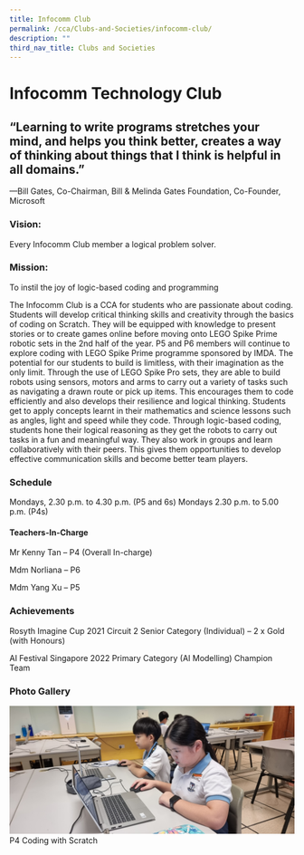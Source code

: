 ```yaml
---
title: Infocomm Club
permalink: /cca/Clubs-and-Societies/infocomm-club/
description: ""
third_nav_title: Clubs and Societies
---
```

# **Infocomm Technology Club**

## “Learning to write programs stretches your mind, and helps you think better, creates a way of thinking about things that I think is helpful in all domains.”
—Bill Gates, Co-Chairman, Bill & Melinda Gates Foundation, Co-Founder, Microsoft


### Vision:
Every Infocomm Club member a logical problem solver. 

### Mission:
To instil the joy of logic-based coding and programming 

The Infocomm Club is a CCA for students who are passionate about coding. Students will develop critical thinking skills and creativity through the basics of coding on Scratch. They will be equipped with knowledge to present stories or to create games online before moving onto LEGO Spike Prime robotic sets in the 2nd half of the year. 
P5 and P6 members will continue to explore coding with LEGO Spike Prime programme sponsored by IMDA. The potential for our students to build is limitless, with their imagination as the only limit. Through the use of LEGO Spike Pro sets, they are able to build robots using sensors, motors and arms to carry out a variety of tasks such as navigating a drawn route or pick up items. This encourages them to code efficiently and also develops their resilience and logical thinking. Students get to apply concepts learnt in their mathematics and science lessons such as angles, light and speed while they code.
Through logic-based coding, students hone their logical reasoning as they get the robots to carry out tasks in a fun and meaningful way. They also work in groups and learn collaboratively with their peers. This gives them opportunities to develop effective communication skills and become better team players.


### Schedule

Mondays, 2.30 p.m. to 4.30 p.m. (P5 and 6s)
Mondays 2.30 p.m. to 5.00 p.m. (P4s)

#### Teachers-In-Charge
Mr Kenny Tan – P4 (Overall In-charge)

Mdm Norliana – P6

Mdm Yang Xu – P5

### Achievements
Rosyth Imagine Cup 2021 Circuit 2
Senior Category (Individual) – 2 x Gold (with Honours)

AI Festival Singapore 2022
Primary Category (AI Modelling) Champion Team

### Photo Gallery

![P4 Coding with Scratch ](/images/p4%20coding%20with%20scratch%203.jpg)
P4 Coding with Scratch


